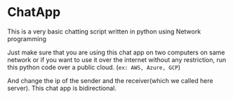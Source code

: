 # ChatApp
This is a very basic chatting script written in python using Network programming

Just make sure that you are using this chat app on two computers on same network or if you want to use it over the internet without any restriction, 
run this python code over a public cloud. (`ex: AWS, Azure, GCP`)

And change the ip of the sender and the receiver(which we called here server).
This chat app is bidirectional.
